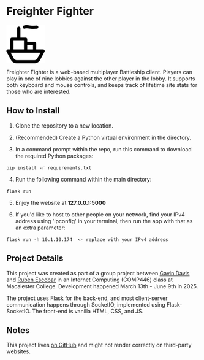 # Freighter Fighter 

<img src="static/assets/5long.svg" alt="logo" border="0" align="center" width="100"/>

Freighter Fighter is a web-based multiplayer Battleship client. Players can play in one of nine lobbies against the other player in the lobby. It supports both keyboard and mouse controls, and keeps track of lifetime site stats for those who are interested.


## How to Install

1. Clone the repository to a new location. 

2. (Recommended) Create a Python virtual environment in the directory.

3. In a command prompt within the repo, run this command to download the required Python packages:
```
pip install -r requirements.txt
```

4. Run the following command within the main directory:
```
flask run
```

5. Enjoy the website at **127.0.0.1:5000**

6. If you'd like to host to other people on your network, find your IPv4 address using 'ipconfig' in your terminal, then run the app with that as an extra parameter:
```
flask run -h 10.1.10.174  <- replace with your IPv4 address
```

## Project Details

This project was created as part of a group project between [Gavin Davis](https://github.com/ZermbaGerd) and [Ruben Escobar](https://github.com/RubenEscobar14) in an Internet Computing (COMP446) class at Macalester College. Development happened March 13th - June 9th in 2025.

The project uses Flask for the back-end, and most client-server communication happens through SocketIO, implemented using Flask-SocketIO. The front-end is vanilla HTML, CSS, and JS.

## Notes

This project lives [on GitHub](https://github.com/ZermbaGerd/comp446-battleship) and might not render correctly on third-party websites.